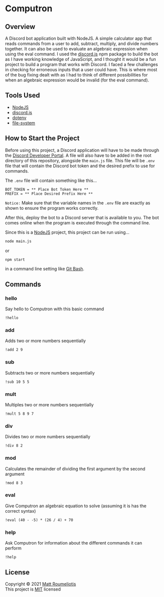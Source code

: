# Computron

## Overview

A Discord bot application built with NodeJS. A simple calculator app that reads commands from a user to add, subtract, multiply, and divide numbers together. It can also be used to evaluate an algebraic expression when using the eval command. I used the [discord.js](https://discord.js.org/#/) npm package to build the bot as I have working knowledge of JavaScript, and I thought it would be a fun project to build a program that works with Discord. I faced a few challenges in checking for erroneous inputs that a user could have. This is where most of the bug fixing dealt with as I had to think of different possibilities for when an algebraic expression would be invalid (for the eval command).  

## Tools Used

* [NodeJS](https://nodejs.org/en/)
* [discord.js](https://discord.js.org/#/)
* [dotenv](https://www.npmjs.com/package/dotenv)
* [file-system](https://www.npmjs.com/package/file-system)

## How to Start the Project

Before using this project, a Discord application will have to be made through the [Discord Developer Portal](https://discord.com/developers/applications). A file will also have to be added in the root directory of this repository, alongside the `main.js` file. This file will be `.env` file that will contain the Discord bot token and the desired prefix to use for commands.

The `.env` file will contain something like this...

```env
BOT_TOKEN = ** Place Bot Token Here **
PREFIX = ** Place Desired Prefix Here **
```

`Notice:` Make sure that the variable names in the `.env` file are exactly as shown to ensure the program works correctly.

After this, deploy the bot to a Discord server that is available to you. The bot comes online when the program is executed through the command line.

Since this is a [NodeJS](https://nodejs.org/en/) project, this project can be run using...

```bash
node main.js
```

or

```bash
npm start
```

in a command line setting like [Git Bash](https://git-scm.com/downloads).

## Commands

### hello

Say hello to Computron with this basic command

```text
!hello
```

### add

Adds two or more numbers sequentially

```text
!add 2 9
```

### sub

Subtracts two or more numbers sequentially

```text
!sub 10 5 5
```

### mult

Multiples two or more numbers sequentially

```text
!mult 5 8 9 7
```

### div

Divides two or more numbers sequentially

```text
!div 8 2
```

### mod

Calculates the remainder of dividing the first argument by the second argument

```text
!mod 8 3
```

### eval

Give Computron an algebraic equation to solve (assuming it is has the correct syntax)

```text
!eval (40 - -5) * (26 / 4) + 70
```

### help

Ask Computron for information about the different commands it can perform

```text
!help
```

## License

Copyright © 2021 [Matt Roumeliotis](https://github.com/MattRoumo27)  
This project is [MIT](https://github.com/MattRoumo27/Computron/blob/master/LICENSE) licensed
